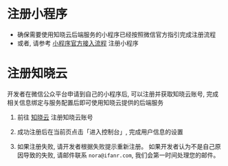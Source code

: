 # 注册小程序
* 确保需要使用知晓云后端服务的小程序已经按照微信官方指引完成注册流程
* 或者, 请参考 [小程序官方接入流程](https://mp.weixin.qq.com/cgi-bin/wx) 注册小程序

# 注册知晓云

开发者在微信公众平台申请到自己的小程序后, 可以注册并获取知晓云账号, 完成相关信息绑定与服务配置后即可使用知晓云提供的后端服务

1. 前往 [知晓云](https://sso.ifanr.com/hydrogen/) 注册知晓云账号

2. 成功注册后在当前页点击「进入控制台」, 完成用户信息的设置

3. 如果注册失败, 请开发者根据失败提示重新注册。 如果开发者认为不是自己原因导致的失败, 请邮件联系 `nora@ifanr.com`, 我们会第一时间处理您的邮件。